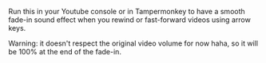 Run this in your Youtube console or in Tampermonkey to have a smooth fade-in sound effect when you rewind or fast-forward videos using arrow keys.


Warning: it doesn't respect the original video volume for now haha, so it will be 100% at the end of the fade-in.